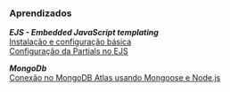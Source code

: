 ### Aprendizados
***EJS - Embedded JavaScript templating***<br/>
<a href="https://github.com/fabiomdg1/EJS-Instacao-e-Configuracao-Basica" rel="nofollow">Instalação e configuração básica<a><br/>
<a href="https://github.com/fabiomdg1/EJS-Instacao-e-Configuracao-da-Partials" rel="nofollow">Configuração da Partials no EJS<a><br/>
  
***MongoDb***<br/>
 <a href="https://github.com/fabiomdg1/MongoDb-Conexao-Mongoose">Conexão no MongoDB Atlas usando Mongoose e Node.js</a>


